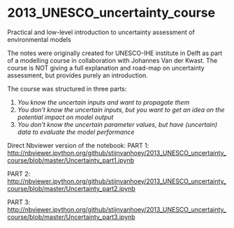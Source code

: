 # 2013_UNESCO_uncertainty_course
Practical and low-level introduction to uncertainty assessment of environmental models

The notes were originally created for UNESCO-IHE institute in Delft as part of a modelling course in collaboration with Johannes Van der Kwast. The course is NOT giving a full explanation and road-map on uncertainty assessment, but provides purely an introduction.

The course was structured in three parts:

1. *You know the uncertain inputs and want to propagate them*
2. *You don't know the uncertain inputs, but you want to get an idea on the potential impact on model output*
3. *You don't know the uncertain parameter values, but have (uncertain) data to evaluate the model performance*

Direct Nbviewer version of the notebook:
PART 1: http://nbviewer.ipython.org/github/stijnvanhoey/2013_UNESCO_uncertainty_course/blob/master/Uncertainty_part1.ipynb

PART 2: http://nbviewer.ipython.org/github/stijnvanhoey/2013_UNESCO_uncertainty_course/blob/master/Uncertainty_part2.ipynb

PART 3: http://nbviewer.ipython.org/github/stijnvanhoey/2013_UNESCO_uncertainty_course/blob/master/Uncertainty_part3.ipynb
